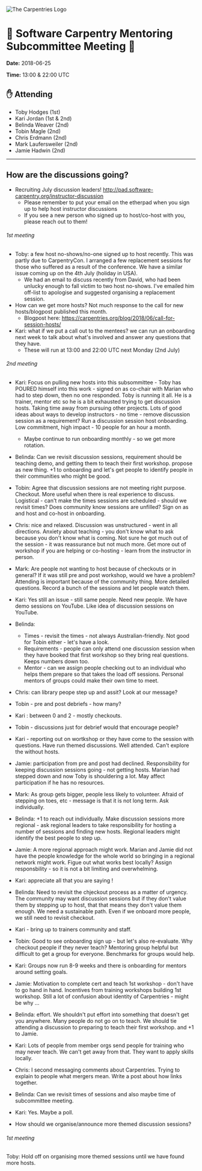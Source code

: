 ![The Carpentries Logo](https://software-carpentry.org/img/TheCarpentries.png)
# :memo: Software Carpentry Mentoring Subcommittee Meeting :file_folder:

__Date:__ 2018-06-25

__Time:__ 13:00 & 22:00 UTC

## :raised_hand: Attending
* Toby Hodges (1st)
* Kari Jordan (1st & 2nd)
* Belinda Weaver (2nd)
* Tobin Magle (2nd)
* Chris Erdmann (2nd)
* Mark Laufersweiler (2nd)
* Jamie Hadwin (2nd)
***

## How are the discussions going?

- Recruiting July discussion leaders! http://pad.software-carpentry.org/instructor-discussion
  - Please remember to put your email on the etherpad when you sign up to help host instructor discussions
  - If you see a new person who signed up to host/co-host with you, please reach out to them!

###### 1st meeting

- Toby: a few host no-shows/no-one signed up to host recently. This was partly due to CarpentryCon. I arranged a few replacement sessions for those who suffered as a result of the conference. We have a similar issue coming up on the 4th July (holiday in USA).
  - We had an email to discuss recently from David, who had been unlucky enough to fall victim to two host no-shows. I've emailed him off-list to apologise and suggested organising a replacement session.
- How can we get more hosts? Not much response to the call for new hosts/blogpost published this month.
  - Blogpost here: https://carpentries.org/blog/2018/06/call-for-session-hosts/
- Kari: what if we put a call out to the mentees? we can run an onboarding next week to talk about what's involved and answer any questions that they have.
  - These will run at 13:00 and 22:00 UTC next Monday (2nd July)

###### 2nd meeting

- Kari: Focus on pulling new hosts into this subsommittee - Toby has POURED himself into this work - signed on as co-chair with Marian who had to step down, then no one responded. Toby is running it all. He is a trainer, mentor etc so he is a bit exhausted trying to get discussion hosts. Taking time away from pursuing other projects. Lots of good ideas about ways to develop instructors - no time - remove discussion session as a requirement? Run a discussion session host onboarding. Low commitment, high impact - 10 people for an hour a month.
  - Maybe continue to run onboarding monthly - so we get more rotation.
- Belinda: Can we revisit discussion sessions, requirement should be teaching demo, and getting them to teach their first workshop. propose as new thing. +1 to onboarding and let's get people to identify people in their communities who might be good.
- Tobin: Agree that discussion sessions are not meeting right purpose. Checkout. More useful when there is real experience to discuss. Logistical - can't make the times sessions are scheduled - should we revisit times? Does community know sessions are unfilled? Sign on as and host and co-host in onboarding.
- Chris: nice and relaxed. Discussion was unstructured - went in all directions. Anxiety about teaching - you don't know what to ask because you don't know what is coming. Not sure he got much out of the session - it was reassurance but not much more. Get more out of workshop if you are helping or co-hosting - learn from the instructor in person.
- Mark: Are people not wanting to host because of checkouts or in general? If it was still pre and post workshop, would we have a problem? Attending is important because of the community thing. More detailed questions. Record a bunch of the sessions and let people watch them.
- Kari: Yes still an issue - still same people. Need new people. We have demo sessions on YouTube. Like idea of discussion sessions on YouTube.
- Belinda:
  - Times - revisit the times - not always Australian-friendly. Not good for Tobin either - let's have a look.
  - Requirements - people can only attend one discussion session when they have booked that first workshop so they bring real questions. Keeps numbers down too.
  - Mentor - can we assign people checking out to an individual who helps them prepare so that takes the load off sessions. Personal mentors of groups could make their own time to meet.
- Chris: can library peope step up and assit? Look at our message?
- Tobin - pre and post debriefs - how many?
- Kari : between 0 and 2 - mostly checkouts.
- Tobin - discussions just for debrief would that encourage people?
- Kari - reporting out on wortkshop or they have come to the session with questions. Have run themed discussions. Well attended. Can't explore the without hosts.
- Jamie: participation from pre and post had declined. Responsibility for keeping discussion sessions going - not getting hosts. Marian had stepped down and now Toby is shouldering a lot. May affect participation if he has no resources.
- Mark: As group gets bigger, people less likely to volunteer. Afraid of stepping on toes, etc - message is that it is not long term. Ask individually.
- Belinda: +1 to reach out individually. Make discussion sessions more regional - ask regional leaders to take responsibility for hosting a number of sessions and finding new hosts. Regional leaders might identify the best people to step up.
- Jamie: A more regional approach might work. Marian and Jamie did not have the people knowledge for the whole world so bringing in a regional network might work. Figue out what works best locally? Assign responsbility - so it is not a bit limiting and overwhelming.
- Kari: appreciate all that you are saying !
- Belinda: Need to revisit the chjeckout process as a matter of urgency. The community may want discussion sessions but if they don't value them by stepping up to host, that that means they don't value them enough. We need a sustainable path. Even if we onboard more people, we still need to revisit checkout.
- Kari - bring up to trainers community and staff.
- Tobin: Good to see onboarding sign up - but let's also re-evaluate.  Why checkout people if they never teach? Mentoring group helpful but difficult to get a group for everyone. Benchmarks for groups would help.
- Kari: Groups now run 8-9 weeks and there is onboarding for mentors around setting goals.
- Jamie: Motivation to complete cert and teach 1st workshop - don't have to go hand in hand. Incentives from training workshops building 1st workshop. Still a lot of confusion about identity of Carpentries - might be why ...
- Belinda: effort. We shouldn't put effort into something that doesn't get you anywhere. Many people do not go on to teach. We should tie attending a discussion to preparing to teach their first workshop. and +1 to Jamie.
- Kari: Lots of people from member orgs send people for training who may never teach. We can't get away from that. They want to apply skills locally.
- Chris: I second messaging comments about Carpentries. Trying to explain to people what mergers mean. Write a post about how links together.
- Belinda: Can we revisit times of sessions and also maybe time of subcommittee meeting.
- Kari: Yes. Maybe a poll.


- How should we organise/announce more themed discussion sessions?

###### 1st meeting

Toby: Hold off on organising more themed sessions until we have found more hosts.
